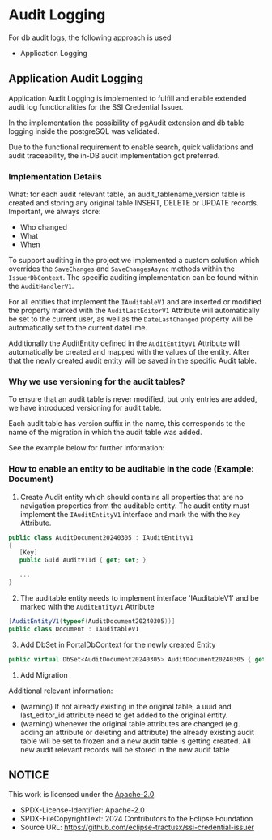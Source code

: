 # Audit Logging

For db audit logs, the following approach is used

- Application Logging

## Application Audit Logging

Application Audit Logging is implemented to fulfill and enable extended audit log functionalities for the SSI Credential Issuer.

In the implementation the possibility of pgAudit extension and db table logging inside the postgreSQL was validated.

Due to the functional requirement to enable search, quick validations and audit traceability, the in-DB audit implementation got preferred.

### Implementation Details

What: for each audit relevant table, an audit_tablename_version table is created and storing any original table INSERT, DELETE or UPDATE records. Important, we always store:

- Who changed
- What
- When

To support auditing in the project we implemented a custom solution which overrides the `SaveChanges` and `SaveChangesAsync` methods within the `IssuerDbContext`. The specific auditing implementation can be found within the `AuditHandlerV1`.

For all entities that implement the `IAuditableV1` and are inserted or modified the property marked with the `AuditLastEditorV1` Attribute will automatically be set to the current user, as well as the `DateLastChanged` property will be automatically set to the current dateTime.

Additionally the AuditEntity defined in the `AuditEntityV1` Attribute will automatically be created and mapped with the values of the entity. After that the newly created audit entity will be saved in the specific Audit table.

### Why we use versioning for the audit tables?

To ensure that an audit table is never modified, but only entries are added, we have introduced versioning for audit table.

Each audit table has version suffix in the name, this corresponds to the name of the migration in which the audit table was added.

See the example below for further information:

### How to enable an entity to be auditable in the code (Example: Document)

1. Create Audit entity which should contains all properties that are no navigation properties from the auditable entity. The audit entity must implement the `IAuditEntityV1` interface and mark the with the `Key` Attribute.

```c#
public class AuditDocument20240305 : IAuditEntityV1
{
   [Key]
   public Guid AuditV1Id { get; set; }

   ...
}
```

2. The auditable entity needs to implement interface 'IAuditableV1' and be marked with the `AuditEntityV1` Attribute

```c#
[AuditEntityV1(typeof(AuditDocument20240305))]
public class Document : IAuditableV1
```

3. Add DbSet in PortalDbContext for the newly created Entity

```c#
public virtual DbSet<AuditDocument20240305> AuditDocument20240305 { get; set; } = default!;
```

1. Add Migration

Additional relevant information:

- (warning) If not already existing in the original table, a uuid and last_editor_id attribute need to get added to the original entity.
- (warning) whenever the original table attributes are changed (e.g. adding an attribute or deleting and attribute) the already existing audit table will be set to frozen and a new audit table is getting created. All new audit relevant records will be stored in the new audit table

## NOTICE

This work is licensed under the [Apache-2.0](https://www.apache.org/licenses/LICENSE-2.0).

- SPDX-License-Identifier: Apache-2.0
- SPDX-FileCopyrightText: 2024 Contributors to the Eclipse Foundation
- Source URL: https://github.com/eclipse-tractusx/ssi-credential-issuer
